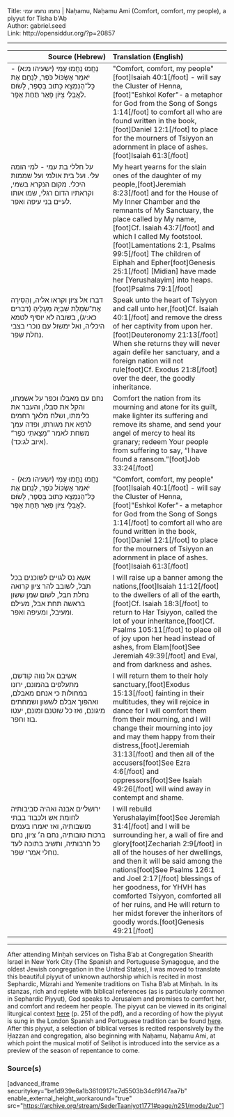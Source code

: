 <html>
<head></head>
<body>
Title: נחמו נחמו עמי | Naḥamu, Naḥamu Ami (Comfort, comfort, my people), a piyyut for Tisha b'Aḅ<br />
Author: gabriel.seed<br />
Link: http://opensiddur.org/?p=20857
<p />
<hr />

<table style="margin-left: auto;margin-right: auto;" class="draggable">
<thead><tr><th id="x" style="text-align: right;">Source (Hebrew)</th><th style="text-align: left;">Translation (English)</th></tr></thead>
<tbody>
<tr><td style="vertical-align:top;" width="46%">
<div class="liturgy"><span lang="he">
נַחֲמוּ נַחֲמוּ עַמִּי <span class="citation">(ישעיהו מ:א)</span> - יֹאמַר אֶשְׂכּוֹל כֹּפֶר,
לְנַחֵם אֶת כׇּל־הַנִמְצָא כָּתוּב בַּסֵּפֶר,
לָשׂוּם לַאֲבֵלֵי צִיּוֹן פְּאֵר תַּחַת אֵפֶר.
</span></div></td>
 
<td style="vertical-align:top;" width="53%">
<div class="english">
"Comfort, comfort, my people"[foot]Isaiah 40:1[/foot] - will say the Cluster of Henna,[foot]"Eshkol Kofer"- a metaphor for God from the Song of Songs 1:14[/foot]
to comfort all who are found written in the book,[foot]Daniel 12:1[/foot] 
to place for the mourners of Tsiyyon an adornment in place of ashes.[foot]Isaiah 61:3[/foot] 
</div></td></tr>


<tr><td style="vertical-align:top;" width="46%">
<div class="liturgy"><span lang="he">
על חללי בת עמי - למי הומה עלי.
ועל בית אולמי ועל שממות היכלי.
מקום הנקרא בשמי, וקראתיו הדום רגלי,
שמו אותו לעיים בני עיפה ואפר.
</span></div></td>
 
<td style="vertical-align:top;" width="53%">
<div class="english">
My heart yearns for the slain ones of the daughter of my people,[foot]Jeremiah 8:23[/foot] 
and for the House of My Inner Chamber and the remnants of My Sanctuary, 
the place called by My name,[foot]Cf. Isaiah 43:7[/foot] and which I called My footstool.[foot]Lamentations 2:1, Psalms 99:5[/foot] 
The children of Eiphah and Epher[foot]Genesis 25:1[/foot] [Midian] have made her [Yerushalayim] into heaps.[foot]Psalms 79:1[/foot] 
</div></td></tr>


<tr><td style="vertical-align:top;" width="46%">
<div class="liturgy"><span lang="he">
דברו אל ציון וקראו אליה,
וְהֵסִירָה אֶת־שִׂמְלַת שִׁבְיָהּ מֵעָלֶיהָ <span class="citation">(דברים כא:יג)</span>,
בשובה לא יוסיף לטמא היכליה,
ואל ימשול עם נוכרי בצבי נחלת שפר.
</span></div></td>
 
<td style="vertical-align:top;" width="53%">
<div class="english">
Speak unto the heart of Tsiyyon and call unto her,[foot]Cf. Isaiah 40:1[/foot] 
and remove the dress of her captivity from upon her.[foot]Deuteronomy 21:13[/foot] 
When she returns they will never again defile her sanctuary, 
and a foreign nation will not rule[foot]Cf. Exodus 21:8[/foot] over the deer, the goodly inheritance.
</div></td></tr>


<tr><td style="vertical-align:top;" width="46%">
<div class="liturgy"><span lang="he">
נחם עם מאבלו וכפר על אשמתו,
והקל את סבלו, והעבר את כלימתו,
ושלח מלאך רחמים לרפא את מגורתו,
ופדה עמך משחת לאמר ”מָצָאתִי כֹפֶר“ <span class="citation">(איוב לג:כד)</span>.
</span></div></td>
 
<td style="vertical-align:top;" width="53%">
<div class="english">
Comfort the nation from its mourning and atone for its guilt, 
make lighter its suffering and remove its shame, 
and send your angel of mercy to heal its granary; 
redeem Your people from suffering to say, “I have found a ransom.”[foot]Job 33:24[/foot]
</div></td></tr>


<tr><td style="vertical-align:top;" width="46%">
<div class="liturgy"><span lang="he">
נַחֲמוּ נַחֲמוּ עַמִּי <span class="citation">(ישעיהו מ:א)</span> - יֹאמַר אֶשְׂכּוֹל כֹּפֶר,
לְנַחֵם אֶת כׇּל־הַנִמְצָא כָּתוּב בַּסֵּפֶר,
לָשׂוּם לַאֲבֵלֵי צִיּוֹן פְּאֵר תַּחַת אֵפֶר.
</span></div></td>
 
<td style="vertical-align:top;" width="53%">
<div class="english">
"Comfort, comfort, my people"[foot]Isaiah 40:1[/foot] - will say the Cluster of Henna,[foot]"Eshkol Kofer"- a metaphor for God from the Song of Songs 1:14[/foot]
to comfort all who are found written in the book,[foot]Daniel 12:1[/foot] 
to place for the mourners of Tsiyyon an adornment in place of ashes.[foot]Isaiah 61:3[/foot] 
</div></td></tr>


<tr><td style="vertical-align:top;" width="46%">
<div class="liturgy"><span lang="he">
אשא נס לגויים לשוכנים בכל תבל,
לשובב להר ציון קרואה נחלת חבל,
לשום שמן ששון בראשה תחת אבל,
מעילם ומעיבל, ומעיפה ואפר.
</span></div></td>
 
<td style="vertical-align:top;" width="53%">
<div class="english">
I will raise up a banner among the nations,[foot]Isaiah 11:12[/foot] to the dwellers of all of the earth,[foot]Cf. Isaiah 18:3[/foot] 
to return to Har Tsiyyon, called the lot of your inheritance,[foot]Cf. Psalms 105:11[/foot] 
to place oil of joy upon her head instead of ashes, 
from Elam[foot]See Jeremiah 49:39[/foot] and Eval, and from darkness and ashes.
</div></td></tr>


<tr><td style="vertical-align:top;" width="46%">
<div class="liturgy"><span lang="he">
אשיבם אל נווה קודשם, מתעלפים בהמונם,
ירונו במחולות כי אנחם מאבלם,
ואהפוך אבלם לששון ושמחתים מיגונם,
ואז כל שוטנם ומונם, יעטו בוז וחפר.
</span></div></td>
 
<td style="vertical-align:top;" width="53%">
<div class="english">
I will return them to their holy sanctuary,[foot]Exodus 15:13[/foot] fainting in their multitudes, 
they will rejoice in dance for I will comfort them from their mourning, 
and I will change their mourning into joy and may them happy from their distress,[foot]Jeremiah 31:13[/foot] 
and then all of the accusers[foot]See Ezra 4:6[/foot] and oppressors[foot]See Isaiah 49:26[/foot] will wind away in contempt and shame.
</div></td></tr>


<tr><td style="vertical-align:top;" width="46%">
<div class="liturgy"><span lang="he">
ירושליים אבנה ואהיה סביבותיה 
לחומת אש ולכבוד בבתי מושבותיה,
ואז יאמרו בעמים ברכות טובותיה, 
נחם ה׳ ציון, נחם כל חרבותיה,
ותשיב בתוכה לעד נוחלי אמרי שפר.
</span></div></td>
 
<td style="vertical-align:top;" width="53%">
<div class="english">
I will rebuild Yerushalayim[foot]See Jeremiah 31:4[/foot] and I will be surrounding her, 
a wall of fire and glory[foot]Zechariah 2:9[/foot] in all of the houses of her dwellings, 
and then it will be said among the nations[foot]See Psalms 126:1 and Joel 2:17[/foot] blessings of her goodness, 
for YHVH has comforted Tsiyyon, comforted all of her ruins, 
and He will return to her midst forever the inheritors of goodly words.[foot]Genesis 49:21[/foot]
</div></td></tr>
</tbody></table>

<hr />

After attending Minḥah services on Tisha B’ab at Congregation Shearith Israel in New York City (The Spanish and Portuguese Synagogue, and the oldest Jewish congregation in the United States), I was moved to translate this beautiful piyyut of unknown authorship which is recited in most Sephardic, Mizrahi and Yemenite traditions on Tisha B’ab at Minḥah. In its stanzas, rich and replete with biblical references (as is particularly common in Sephardic Piyyut), God speaks to Jerusalem and promises to comfort her, and comfort and redeem her people. The piyyut can be viewed in its original liturgical context <a href="https://books.googleusercontent.com/books/content?req=AKW5QaeIO04dIgp5Ht-WRimQco4a7P7OzkMyZ7xjPJydqzEnEdNhmjwp2qA1ARB7CxabY_INDPNhK31lodOcL6tm8XcNW6R5W7XMvMxHj3Ek69bbkhF77vW5d4V-5mxtS4OtmRXEUgprDleZB5cATnAgk_kpbvDzPZs1JAf8cemNfHQKii6xpB9yVfyLWmSTMap9aK_J1asjJogK0umUTZlbzOshjY390p9y5486u5Lg-hcgN-hiaxRCVD4UYYo5H3OkKYU9qUzK">here</a> (p. 251 of the pdf), and a recording of how the piyyut is sung in the London Spanish and Portuguese tradition can be found <a href="https://sites.google.com/site/shaarhashamayimlondon/fast-of-av-minha">here</a>. After this piyyut, a selection of biblical verses is recited responsively by the Ḥazzan and congregation, also beginning with Naḥamu, Naḥamu Ami, at which point the musical motif of Seliḥot is introduced into the service as a preview of the season of repentance to come.

<h3>Source(s)</h3>

[advanced_iframe securitykey="be1d939e6a1b36109171c7d5503b34cf9147aa7b" enable_external_height_workaround="true" src="https://archive.org/stream/SederTaaniyot1771#page/n251/mode/2up"]

</body>
</html>